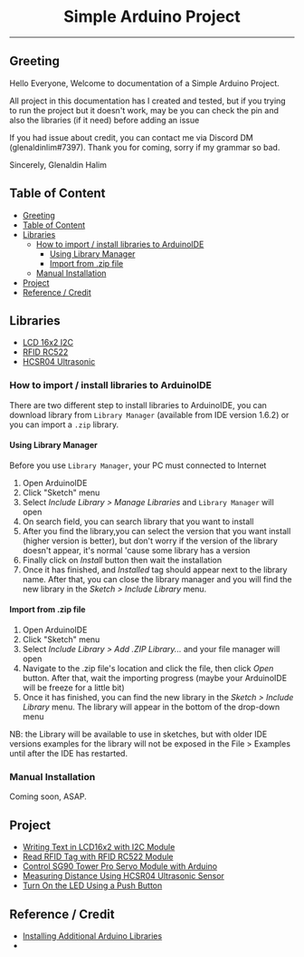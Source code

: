 <h1><center>Simple Arduino Project</center></h1>
<hr/>

## Greeting
Hello Everyone,
Welcome to documentation of a Simple Arduino Project.

All project in this documentation has I created and tested, but if you trying to run the project but it doesn't work, may be you can check the pin and also the libraries (if it need) before adding an issue

If you had issue about credit, you can contact me via Discord DM (glenaldinlim#7397).
Thank you for coming, sorry if my grammar so bad.

Sincerely,
Glenaldin Halim

## Table of Content
- [Greeting](#greeting)
- [Table of Content](#table-of-content)
- [Libraries](#libraries)
  - [How to import / install libraries to ArduinoIDE](#how-to-import--install-libraries-to-arduinoide)
    - [Using Library Manager](#using-library-manager)
    - [Import from .zip file](#import-from-zip-file)
  - [Manual Installation](#manual-installation)
- [Project](#project)
- [Reference / Credit](#reference--credit)

## Libraries
- [LCD 16x2 I2C](Libraries/Arduino-LiquidCrystal-I2C-library-master.zip)
- [RFID RC522](Libraries/rfid.zip)
- [HCSR04 Ultrasonic](Libraries/HCSR04-by-Martin-Sosic.zip)

### How to import / install libraries to ArduinoIDE
There are two different step to install libraries to ArduinoIDE, you can download library from `Library Manager` (available from IDE version 1.6.2) or you can import a `.zip` library. 

#### Using Library Manager
Before you use `Library Manager`, your PC must connected to Internet
1. Open ArduinoIDE 
2. Click "Sketch" menu
3. Select *Include Library > Manage Libraries* and `Library Manager` will open
4. On search field, you can search library that you want to install
5. After you find the library,you can select the version that you want install (higher version is better), but don't worry if the version of the library doesn't appear, it's normal 'cause some library has a version
6. Finally click on *Install* button then wait the installation
7. Once it has finished, and *Installed* tag should appear next to the library name. After that, you can close the library manager and you will find the new library in the *Sketch > Include Library* menu.

#### Import from .zip file
1. Open ArduinoIDE 
2. Click "Sketch" menu
3. Select *Include Library > Add .ZIP Library...* and your file manager will open
4. Navigate to the .zip file's location and click the file, then click *Open* button. After that, wait the importing progress (maybe your ArduinoIDE will be freeze for a little bit)
5. Once it has finished, you can find the new library in the *Sketch > Include Library* menu. The library will appear in the bottom of the drop-down menu

NB: the Library will be available to use in sketches, but with older IDE versions examples for the library will not be exposed in the File > Examples until after the IDE has restarted.

### Manual Installation
Coming soon, ASAP. 

## Project
- [Writing Text in LCD16x2 with I2C Module](LiquidCrystal_I2C/readme.md)
- [Read RFID Tag with RFID RC522 Module](RFID_RC522/readme.md)
- [Control SG90 Tower Pro Servo Module with Arduino](SG90_Servo/readme.md)
- [Measuring Distance Using HCSR04 Ultrasonic Sensor](HCSR04_Ultrasonic/readme.md)
- [Turn On the LED Using a Push Button](Push_Button/readme.md)

## Reference / Credit
- [Installing Additional Arduino Libraries](https://www.arduino.cc/en/guide/libraries)
- 